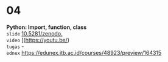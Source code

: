 # 04 
**Python: Import, function, class** \
`slide` [10.5281/zenodo.](https://doi.org/10.5281/zenodo.) \
`video` [(https://youtu.be/) \
`tugas` - \
`ednex` https://edunex.itb.ac.id/courses/48923/preview/164315
